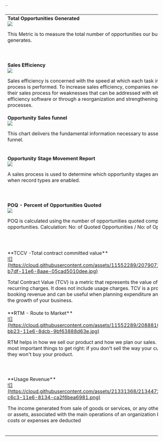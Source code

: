 ``<table>
		<tbody>
				<tr valign="top">
						<td width="33%">**Total Opportunities Generated**<br>
								<a href="https://github.com/intelligaia/catalog-KPIs/issues/1">![](https://cloud.githubusercontent.com/assets/11552289/20712550/7d018106-b66a-11e6-9674-3f3c9bd43373.png)</a>
					  		<p>This Metric is to measure the total number of opportunities our business generates.</p>
						</td>
						<td width="33%">**Sales Ratio**<br>
								<a href="https://github.com/intelligaia/catalog-KPIs/issues/2">![](https://cloud.githubusercontent.com/assets/11552289/20713540/b02ad114-b66e-11e6-906b-3f3ab1604959.png)</a>
					  		<p>Price–sales ratio, P/S ratio, or PSR, is a valuation metric for stocks. It is calculated by dividing the company's market cap by the revenue in the most recent year; or, equivalently, divide the per-share stock price by the per-share revenue.</p>
						</td>
						<td width="33%">**Sales Opportunities**<br>
								<a href="https://github.com/intelligaia/catalog-KPIs/issues/3">![](https://cloud.githubusercontent.com/assets/11552289/20712077/a3f37992-b668-11e6-9bde-b0f0e7123856.png)</a>
					  		<p>A sales opportunity is a contact or an account which has been qualified. This person has entered into your sales cycle and is committed to working with you. You have already contacted, called or met him and know their needs or requirements.</p>
						</td>
				</tr>
				<tr valign="top">
						<td width="33%">**Sales Efficiency**<br>
								<a href="https://github.com/intelligaia/catalog-KPIs/issues/4">![](https://cloud.githubusercontent.com/assets/11552289/20714796/2f9d36ea-b673-11e6-9795-5a6ddd7c24b9.png)</a>
					  		<p>Sales efficiency is concerned with the speed at which each task in the sales process is performed. To increase sales efficiency, companies need to examine their sales process for weaknesses that can be addressed with either sales efficiency software or through a reorganization and strengthening of existing processes.</p>
						</td>
						<td width="33%">**Closed Won Opportunities**<br>
								<a href="https://github.com/intelligaia/catalog-KPIs/issues/5">![](https://cloud.githubusercontent.com/assets/11552289/20714304/977bb3f6-b671-11e6-9953-b0b3ca3ff934.jpg)</a>
					  		<p>The Closed Won Opportunities by Month chart is the most basic graph and the most essential. But the trick here – as with many of the charts – is to create the chart as a stacked bar chart and the underlying report as a Matrix report.</p>
						</td>
						<td width="33%">**Opportunities by Stage**<br>
								<a href="https://github.com/intelligaia/catalog-KPIs/issues/6">![](https://cloud.githubusercontent.com/assets/11552289/20711987/5295c06e-b668-11e6-8ea7-0a5721c00a2c.png)</a>
					  		<p>Stacking the chart by Stage gives high-quality visibility of the overall health of the application.</p>
						</td>
				</tr>
				<tr valign="top">
						<td width="33%">**Opportunity Sales funnel**<br>
								<a href="https://github.com/intelligaia/catalog-KPIs/issues/7">![](https://cloud.githubusercontent.com/assets/21331368/20885447/d326b942-bb16-11e6-98fa-40f98f1f3b2e.jpg)</a>
					  		<p>This chart delivers the fundamental information necessary to assess the sales funnel.</p>
						</td>
						 <td width="33%">**Open Opportunities by Created Date**<br>
								<a href="https://github.com/intelligaia/catalog-KPIs/issues/8">![](https://cloud.githubusercontent.com/assets/11552289/20711784/6808ef76-b667-11e6-80a6-f17ad6a0633d.png)</a>
					  		<p>A sales process is used to determine which opportunity stages are selectable when record types are enabled. A sales process is not required if record types are not enabled. See Record Types for more information.</p>
						</td>
						<td width="33%">**Future Sales Performance**<br>
								<a href="https://github.com/intelligaia/catalog-KPIs/issues/9">![](https://cloud.githubusercontent.com/assets/21331368/20885225/aa1b7dd6-bb15-11e6-9d86-d7fdb361d391.png)</a>
					  		<p>Future Sales Performance is an important factor to keep in consideration for any Business and to know this in advance we might need to keep in mind the size and quality of sales pipeline.</p>
						</td>
				</tr>
                <tr valign="top">
						<td width="33%">**Opportunity Stage Movement Report**<br>
								<a href="https://github.com/intelligaia/catalog-KPIs/issues/10">![](https://cloud.githubusercontent.com/assets/11552289/20708822/c2c5c854-b657-11e6-843c-0b27321b55a3.png)</a>
					  		<p>A sales process is used to determine which opportunity stages are selectable when record types are enabled.</p>
						</td>
						 <td width="33%">**Opportunity Conversion Ratio**<br>
								<a href="https://github.com/intelligaia/catalog-KPIs/issues/11">![](https://cloud.githubusercontent.com/assets/11552289/20708894/21f3966c-b658-11e6-85b2-dfcc0660c8f2.png)</a>
					  		<p>A conversion is any action that you define. It could be a purchase, an old fashioned phone call, contact form submission, newsletter signup, social share, a specified length of time a visitor spends on a web page, playing a video, a download, etc.</p>
						</td>
						<td width="33%">**Top Five Leads and Prospects by Open Opportunities**<br>
								<a href="https://github.com/intelligaia/catalog-KPIs/issues/12">![](https://cloud.githubusercontent.com/assets/21331368/20885043/b4b51f78-bb14-11e6-8a30-be8acc1ea620.png)</a>
					  		<p>The Top Lead and Prospects matrix lists those Accounts with the highest value of Open Opportunities. It’s a significant help to managers in prioritizing their time.</p>
						</td>
				</tr>
                <tr valign="top">
						<td width="33%">**POQ - Percent of Opportunities Quoted**<br>
								<a href="https://github.com/intelligaia/catalog-KPIs/issues/13">![](https://cloud.githubusercontent.com/assets/21331368/20884691/c4c1f244-bb12-11e6-82e2-e07313954fcf.png)</a>
					  		<p>POQ is calculated using the number of opportunities quoted compared to total opportunities.
Calculation:
No: of Quoted Opportunities / No: of Opportunities</p>
						</td>
						 <td width="33%">**Opportunity PipeLine**<br>
								<a href="https://github.com/intelligaia/catalog-KPIs/issues/14">![](https://cloud.githubusercontent.com/assets/11552289/20711853/af1e893e-b667-11e6-80d5-15286da01174.png)</a>
					  		<p>The sales pipeline is a systematic and visual approach to selling a product or service.
</p>
						</td>
						<td width="33%">**Open Opportunities**<br>
								<a href="https://github.com/intelligaia/catalog-KPIs/issues/15">![](https://cloud.githubusercontent.com/assets/11552289/20712097/b84370be-b668-11e6-9d1c-74340b80ab65.png)</a>
					  		<p>Total Value is the sum of all opportunities (excluding milestone percentages). This shows your pipeline’s maximum income.</p>
						</td>
				</tr>
                <tr valign="top">
						<td width="33%">**TCCV -Total contract committed value**<br>
								<a href="https://github.com/intelligaia/catalog-KPIs/issues/16">![](https://cloud.githubusercontent.com/assets/11552289/20790710/99bf181e-b7df-11e6-8aae-05cad5010dee.jpg)</a>
					  		<p>Total Contract Value (TCV) is a metric that represents the value of one-time and recurring charges. It does not include usage charges. TCV is a projection of your booking revenue and can be useful when planning expenditure and managing the growth of your business.</p>
						</td>
						 <td width="33%">**A-TCCV - Annual Total contract committed value**<br>
								<a href="https://github.com/intelligaia/catalog-KPIs/issues/17">![](https://cloud.githubusercontent.com/assets/11552289/20792303/104fd0a2-b7e7-11e6-9ea8-710ea7206b71.png)</a>
					  		<p>Another important annualized metric to keep track of is the Annual Contract Value, or ACV.
This is an annualized metric to keep track of is the Annual Contract Value, or ACV. ACV measures the value of the contract over a 12-month period.</p>
						</td>
						<td width="33%">**Recurring Revenue**<br>
								<a href="https://github.com/intelligaia/catalog-KPIs/issues/18">![](https://cloud.githubusercontent.com/assets/11552289/20793250/259a9302-b7ec-11e6-9a2e-b912aa13f6f4.png)</a>
					  		<p>Recurring revenue is the portion of a company's revenue that is highly likely to continue in the future. This is revenue that is predictable, stable and can be counted on in the future with a high degree of certainty.</p>
						</td>
				</tr>
                <tr valign="top">
						<td width="33%">**RTM - Route to Market**<br>
								<a href="https://github.com/intelligaia/catalog-KPIs/issues/19">![](https://cloud.githubusercontent.com/assets/11552289/20888102/6b42b148-bb23-11e6-8dcb-9bf63888d63e.jpg)</a>
					  		<p>RTM helps in how we sell our product and how we plan our sales. It's one of the most important things to get right: if you don't sell the way your customers want, they won't buy your product.</p>
						</td>
						 <td width="33%">**Recognized Revenue**<br>
								<a href="https://github.com/intelligaia/catalog-KPIs/issues/20">![](https://cloud.githubusercontent.com/assets/21331368/21350395/1b39043e-c6dd-11e6-8661-049d94cdb3d8.jpg)</a>
					  		<p>Revenue recognition is an accounting principle under generally accepted accounting principles (GAAP) that determines the specific conditions under which revenue is recognized or accounted for. Generally, revenue is recognized only when a specific critical event has occurred and the amount of revenue is measurable.</p>
						</td>
						<td width="33%">**Deferred Revenue**<br>
								<a href="https://github.com/intelligaia/catalog-KPIs/issues/21">![](https://cloud.githubusercontent.com/assets/21331368/21345778/7f48eaf4-c6c7-11e6-911f-59561d93ffd4.jpg)</a>
					  		<p>Deferred revenue is not yet revenue. It is an amount that was received by a company in advance of earning it. The amount unearned (and therefore deferred) as of the date of the financial statements should be reported as a liability. The title of the liability account might be Unearned Revenues or Deferred Revenues.</p>
						</td>
				</tr>
                <tr valign="top">
						<td width="33%">**Usage Revenue**<br>
								<a href="https://github.com/intelligaia/catalog-KPIs/issues/22">![](https://cloud.githubusercontent.com/assets/21331368/21344721/27361ebc-c6c3-11e6-8134-ca2f6bea6981.png)</a>
					  		<p>The income generated from sale of goods or services, or any other use of capital or assets, associated with the main operations of an organization before any costs or expenses are deducted</p>
						</td>
						 <td width="33%">**Unbilled Revenue**<br>
								<a href="https://github.com/intelligaia/catalog-KPIs/issues/23">![](https://cloud.githubusercontent.com/assets/21331368/21307379/4035b062-c5fb-11e6-8584-132e4e41b6d3.jpg)</a>
					  		<p>The Unbilled Revenue Accrual process enables you to create accounting entries to accrue revenue for uninvoiced activity. Use this process, for example, to send revenue activity to the general ledger weekly when invoices are created monthly.</p>
						</td>
						<td width="33%">**Churn**<br>
								<a href="https://github.com/intelligaia/catalog-KPIs/issues/24">![](https://cloud.githubusercontent.com/assets/11552289/21138390/e3ac67b0-c153-11e6-9ab6-362369fbaa77.png)</a>
					  		<p>The churn rate, also known as the rate of attrition, is the percentage of subscribers to a service who discontinue their subscriptions to that service within a given time period. For a company to expand its clientele, its growth rate, as measured by the number of new customers, must exceed its churn rate.</p>
						</td>
				</tr>
		</tbody>
</table>
